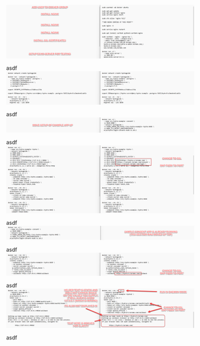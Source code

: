 

![comparison-001](./assets/img/comparison-001.png)

asdf
![comparison-002](./assets/img/comparison-002.png)

asdf
![comparison-003](./assets/img/comparison-003.png)

asdf
![comparison-004](./assets/img/comparison-004.png)

asdf
![comparison-005](./assets/img/comparison-005.png)

asdf
![comparison-006](./assets/img/comparison-006.png)

asdf
![comparison-007](./assets/img/comparison-007.png)

asdf
